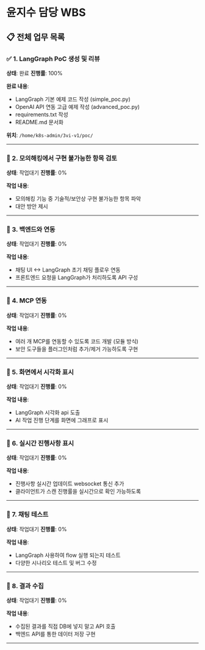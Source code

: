 # 윤지수 담당 WBS

## 📋 전체 업무 목록

### ✅ 1. LangGraph PoC 생성 및 리뷰
**상태**: 완료
**진행률**: 100%

**완료 내용**:
- LangGraph 기본 예제 코드 작성 (simple_poc.py)
- OpenAI API 연동 고급 예제 작성 (advanced_poc.py)
- requirements.txt 작성
- README.md 문서화

**위치**: `/home/k8s-admin/3vi-v1/poc/`

---

### 🔲 2. 모의해킹에서 구현 불가능한 항목 검토
**상태**: 작업대기
**진행률**: 0%

**작업 내용**:
- 모의해킹 기능 중 기술적/보안상 구현 불가능한 항목 파악
- 대안 방안 제시

---

### 🔲 3. 백엔드와 연동
**상태**: 작업대기
**진행률**: 0%

**작업 내용**:
- 채팅 UI <-> LangGraph 초기 채팅 플로우 연동
- 프론트엔드 요청을 LangGraph가 처리하도록 API 구성

---

### 🔲 4. MCP 연동
**상태**: 작업대기
**진행률**: 0%

**작업 내용**:
- 여러 개 MCP를 연동할 수 있도록 코드 개발 (모듈 방식)
- 보안 도구들을 플러그인처럼 추가/제거 가능하도록 구현

---

### 🔲 5. 화면에서 시각화 표시
**상태**: 작업대기
**진행률**: 0%

**작업 내용**:
- LangGraph 시각화 api 도출
- AI 작업 진행 단계를 화면에 그래프로 표시

---

### 🔲 6. 실시간 진행사항 표시
**상태**: 작업대기
**진행률**: 0%

**작업 내용**:
- 진행사항 실시간 업데이트 websocket 통신 추가
- 클라이언트가 스캔 진행률을 실시간으로 확인 가능하도록

---

### 🔲 7. 채팅 테스트
**상태**: 작업대기
**진행률**: 0%

**작업 내용**:
- LangGraph 사용하여 flow 실행 되는지 테스트
- 다양한 시나리오 테스트 및 버그 수정

---

### 🔲 8. 결과 수집
**상태**: 작업대기
**진행률**: 0%

**작업 내용**:
- 수집된 결과를 직접 DB에 넣지 말고 API 호출
- 백엔드 API를 통한 데이터 저장 구현

---